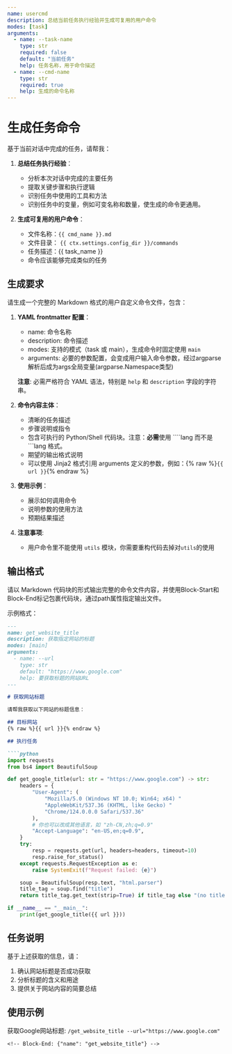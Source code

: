 ```yaml
---
name: usercmd
description: 总结当前任务执行经验并生成可复用的用户命令
modes: [task]
arguments:
  - name: --task-name
    type: str
    required: false
    default: "当前任务"
    help: 任务名称，用于命令描述
  - name: --cmd-name
    type: str
    required: true
    help: 生成的命令名称
---
```


# 生成任务命令

基于当前对话中完成的任务，请帮我：

1. **总结任务执行经验**：
   - 分析本次对话中完成的主要任务
   - 提取关键步骤和执行逻辑
   - 识别任务中使用的工具和方法
   - 识别任务中的变量，例如可变名称和数量，使生成的命令更通用。

2. **生成可复用的用户命令**：
   - 文件名称：`{{ cmd_name }}.md`
   - 文件目录： `{{ ctx.settings.config_dir }}/commands`
   - 任务描述：{{ task_name }}
   - 命令应该能够完成类似的任务

## 生成要求

请生成一个完整的 Markdown 格式的用户自定义命令文件，包含：

1. **YAML frontmatter 配置**：
   - name: 命令名称
   - description: 命令描述
   - modes: 支持的模式（task 或 main），生成命令时固定使用 `main`
   - arguments: 必要的参数配置，会变成用户输入命令参数，经过argparse解析后成为args全局变量(argparse.Namespace类型)

   **注意**: 必需严格符合 YAML 语法，特别是 `help` 和 `description` 字段的字符串。
   
2. **命令内容主体**：
   - 清晰的任务描述
   - 步骤说明或指令
   - 包含可执行的 Python/Shell 代码块。注意：**必需**使用 ````lang 而不是 ```lang 格式。
   - 期望的输出格式说明
   - 可以使用 Jinja2 格式引用 arguments 定义的参数，例如：{% raw %}`{{ url }}`{% endraw %}

3. **使用示例**：
   - 展示如何调用命令
   - 说明参数的使用方法
   - 预期结果描述

4. **注意事项**:
   - 用户命令里不能使用 `utils` 模块，你需要重构代码去掉对`utils`的使用

## 输出格式

请以 Markdown 代码块的形式输出完整的命令文件内容，并使用Block-Start和Block-End标记包裹代码块，通过path属性指定输出文件。

示例格式：
<!-- Block-Start: {"name": "get_website_title", "path": "{{ ctx.settings.config_dir }}/commands/get_website_title.md"} -->
```markdown
---
name: get_website_title
description: 获取指定网站的标题
modes: [main]
arguments:
  - name: --url
    type: str
    default: "https://www.google.com"
    help: 要获取标题的网站URL
---

# 获取网站标题

请帮我获取以下网站的标题信息：

## 目标网站
{% raw %}{{ url }}{% endraw %}

## 执行任务

````python
import requests
from bs4 import BeautifulSoup

def get_google_title(url: str = "https://www.google.com") -> str:
    headers = {
        "User-Agent": (
            "Mozilla/5.0 (Windows NT 10.0; Win64; x64) "
            "AppleWebKit/537.36 (KHTML, like Gecko) "
            "Chrome/124.0.0.0 Safari/537.36"
        ),
        # 你也可以改成其他语言，如 "zh-CN,zh;q=0.9"
        "Accept-Language": "en-US,en;q=0.9",
    }
    try:
        resp = requests.get(url, headers=headers, timeout=10)
        resp.raise_for_status()
    except requests.RequestException as e:
        raise SystemExit(f"Request failed: {e}")

    soup = BeautifulSoup(resp.text, "html.parser")
    title_tag = soup.find("title")
    return title_tag.get_text(strip=True) if title_tag else "(no title found)"

if __name__ == "__main__":
    print(get_google_title({{ url }}))

````

## 任务说明

基于上述获取的信息，请：
1. 确认网站标题是否成功获取
2. 分析标题的含义和用途
4. 提供关于网站内容的简要总结

## 使用示例
获取Google网站标题:
`/get_website_title --url="https://www.google.com"`
```
<!-- Block-End: {"name": "get_website_title"} -->
